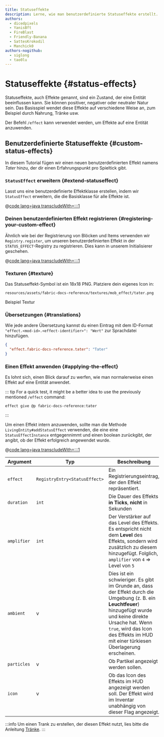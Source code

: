 ```yaml
---
title: Statuseffekte
description: Lerne, wie man benutzerdefinierte Statuseffekte erstellt.
authors:
  - dicedpixels
  - YanisBft
  - FireBlast
  - Friendly-Banana
  - SattesKrokodil
  - Manchick0
authors-nogithub:
  - siglong
  - tao0lu
---
```


# Statuseffekte {#status-effects}

Statuseffekte, auch Effekte genannt, sind ein Zustand, der eine Entität beeinflussen kann. Sie können positiver, negativer oder neutraler Natur sein. Das Basisspiel wendet diese Effekte auf verschiedene Weise an, zum Beispiel durch Nahrung, Tränke usw.

Der Befehl `/effect` kann verwendet werden, um Effekte auf eine Entität anzuwenden.

## Benutzerdefinierte Statuseffekte {#custom-status-effects}

In diesem Tutorial fügen wir einen neuen benutzerdefinierten Effekt namens _Tater_ hinzu, der dir einen Erfahrungspunkt pro Spieltick gibt.

### `StatusEffect` erweitern {#extend-statuseffect}

Lasst uns eine benutzerdefinierte Effektklasse erstellen, indem wir `StatusEffect` erweitern, die die Basisklasse für alle Effekte ist.

@[code lang=java transcludeWith=:::1](@/reference/1.21/src/main/java/com/example/docs/effect/TaterEffect.java)

### Deinen benutzerdefinierten Effekt registrieren {#registering-your-custom-effect}

Ähnlich wie bei der Registrierung von Blöcken und Items verwenden wir `Registry.register`, um unseren benutzerdefinierten Effekt in der `STATUS_EFFECT`-Registry zu registrieren. Dies kann in unserem Initialisierer geschehen.

@[code lang=java transcludeWith=:::1](@/reference/1.21/src/main/java/com/example/docs/effect/FabricDocsReferenceEffects.java)

### Texturen {#texture}

Das Statuseffekt-Symbol ist ein 18x18 PNG. Platziere dein eigenes Icon in:

```:no-line-numbers
resources/assets/fabric-docs-reference/textures/mob_effect/tater.png
```

<DownloadEntry visualURL="/assets/develop/tater-effect.png" downloadURL="/assets/develop/tater-effect-icon.png">Beispiel Textur</DownloadEntry>

### Übersetzungen {#translations}

Wie jede andere Übersetzung kannst du einen Eintrag mit dem ID-Format `"effect.<mod-id>.<effect-identifier>": "Wert"` zur Sprachdatei hinzufügen.

```json
{
  "effect.fabric-docs-reference.tater": "Tater"
}
```

### Einen Effekt anwenden {#applying-the-effect}

Es lohnt sich, einen Blick darauf zu werfen, wie man normalerweise einen Effekt auf eine Entität anwendet.

::: tip
For a quick test, it might be a better idea to use the previously mentioned `/effect` command:

```mcfunction
effect give @p fabric-docs-reference:tater
```

:::

Um einen Effekt intern anzuwenden, sollte man die Methode `LivingEntity#addStatusEffect` verwenden, die eine
eine `StatusEffectInstance` entgegennimmt und einen boolean zurückgibt, der angibt, ob der Effekt erfolgreich angewendet wurde.

@[code lang=java transcludeWith=:::1](@/reference/1.21/src/main/java/com/example/docs/ReferenceMethods.java)

| Argument    | Typ                           | Beschreibung                                                                                                                                                                                                                                                                                                                                                  |
| ----------- | ----------------------------- | ------------------------------------------------------------------------------------------------------------------------------------------------------------------------------------------------------------------------------------------------------------------------------------------------------------------------------------------------------------- |
| `effect`    | `RegistryEntry<StatusEffect>` | Ein Registrierungseintrag, der den Effekt repräsentiert.                                                                                                                                                                                                                                                                                      |
| `duration`  | `int`                         | Die Dauer des Effekts **in Ticks**, **nicht** in Sekunden                                                                                                                                                                                                                                                                                                     |
| `amplifier` | `int`                         | Der Verstärker auf das Level des Effekts. Es entspricht nicht dem **Level** des Effekts, sondern wird zusätzlich zu diesem hinzugefügt. Folglich, `amplifier` von `4` => Level von `5`                                                                                                                                        |
| `ambient`   | v                             | Dies ist ein schwieriger. Es gibt im Grunde an, dass der Effekt durch die Umgebung (z. B. ein **Leuchtfeuer**) hinzugefügt wurde und keine direkte Ursache hat. Wenn `true`, wird das Icon des Effekts im HUD mit einer türkiesen Überlagerung erscheinen. |
| `particles` | v                             | Ob Partikel angezeigt werden sollen.                                                                                                                                                                                                                                                                                                          |
| `icon`      | v                             | Ob das Icon des Effekts im HUD angezeigt werden soll. Der Effekt wird im Inventar unabhängig von dieser Flag angezeigt.                                                                                                                                                                                                       |

:::info
Um einen Trank zu erstellen, der diesen Effekt nutzt, lies bitte die Anleitung [Tränke](../items/potions).
:::

